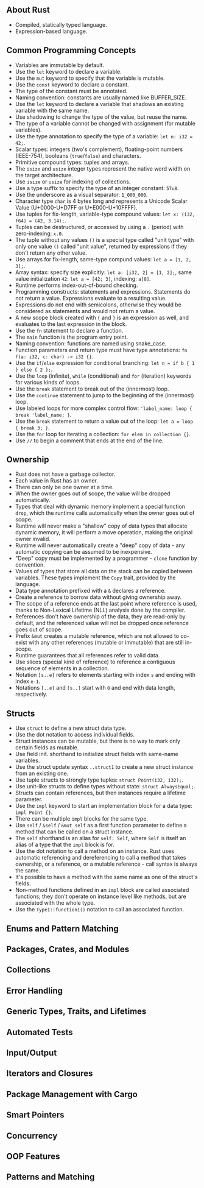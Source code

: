 ## About Rust

- Compiled, statically typed language.
- Expression-based language.

## Common Programming Concepts

- Variables are immutable by default.
- Use the `let` keyword to declare a variable.
- Use the `mut` keyword to specify that the variable is mutable.
- Use the `const` keyword to declare a constant.
- The type of the constant must be annotated.
- Naming convention: constants are usually named like BUFFER_SIZE.
- Use the `let` keyword to declare a variable that shadows an existing
    variable with the same name.
- Use shadowing to change the type of the value, but reuse the name.
- The type of a variable cannot be changed with assignment (for mutable variables).
- Use the type annotation to specify the type of a variable: `let n: i32 = 42;`.
- Scalar types: integers (two's complement), floating-point numbers (IEEE-754),
    booleans (`true`/`false`) and characters.
- Primitive compound types: tuples and arrays.
- The `isize` and `usize` integer types represent the native word width on the
    target architecture.
- Use `isize` or `usize` for indexing of collections.
- Use a type suffix to specify the type of an integer constant: `57u8`.
- Use the underscore as a visual separator: `1_000_000`.
- Character type `char` is 4 bytes long and represents a Unicode Scalar Value
    (U+0000-U+D7FF or U+E000-U+10FFFF).
- Use tuples for fix-length, variable-type compound values: `let x: (i32, f64) = (42, 3.14);`.
- Tuples can be destructured, or accessed by using a `.` (period) with zero-indexing: `x.0`.
- The tuple without any values `()` is a special type called "unit type" with only
    one value `()` called "unit value", returned by expressions if they don't return
    any other value.
- Use arrays for fix-length, same-type compund values: `let a = [1, 2, 3];`.
- Array syntax: specify size explicitly: `let a: [i32, 2] = [1, 2];`,
    same value initialization `42`: `let a = [42; 3]`, indexing: `a[0]`.
- Runtime performs index-out-of-bound checking.
- Programming constructs: statements and expressions. Statements do not return a value.
    Expressions evaluate to a resulting value.
- Expressions do not end with semicolons, otherwise they would be considered
    as statements and would not return a value.
- A new scope block created with `{` and `}` is an expression as well, and evaluates
    to the last expression in the block.
- Use the `fn` statement to declare a function.
- The `main` function is the program entry point.
- Naming convention: functions are named using snake_case.
- Function parameters and return type must have type annotations:
    `fn f(a: i32, c: char) -> i32 {}`.
- Use the `if`/`else` expression for conditional branching: `let n = if b { 1 } else { 2 };`.
- Use the `loop` (infinite), `while` (conditional) and `for` (iteration) keywords for
    various kinds of loops.
- Use the `break` statement to break out of the (innermost) loop.
- Use the  `continue` statement to jump to the beginning of the (innermost) loop.
- Use labeled loops for more complex control flow: `'label_name: loop { break 'label_name; }`.
- Use the `break` statement to return a value out of the loop: `let a = loop { break 3; }`.
- Use the `for` loop for iterating a collection: `for elem in collection {}`.
- Use `//` to begin a comment that ends at the end of the line.

## Ownership

- Rust does not have a garbage collector.
- Each value in Rust has an owner.
- There can only be one owner at a time.
- When the owner goes out of scope, the value will be dropped automatically.
- Types that deal with dynamic memory implement a special function `drop`,
    which the runtime calls automatically when the owner goes out of scope.
- Runtime will never make a "shallow" copy of data types that allocate dynamic memory,
    it will perform a move operation, making the original owner invalid.
- Runtime will never automatically create a "deep" copy of data - any automatic
    copying can be assumed to be inexpensive.
- "Deep" copy must be implemented by a programmer - `clone` function by convention.
- Values of types that store all data on the stack can be copied between variables.
    These types implement the `Copy` trait, provided by the language.
- Data type annotation prefixed with a `&` declares a reference.
- Create a reference to borrow data without giving ownership away.
- The scope of a reference ends at the last point where reference is used, thanks to
    Non-Lexical Lifetime (NLL) analysis done by the compiler.
- References don't have ownership of the data, they are read-only by default,
    and the referenced value will not be dropped once reference goes out of scope.
- Prefix `&mut` creates a mutable reference, which are not allowed to co-exist with
    any other references (mutable or immutable) that are still in-scope.
- Runtime guarantees that all references refer to valid data.
- Use slices (special kind of reference) to reference a contiguous sequence of elements
    in a collection.
- Notation `[s..e]` refers to elements starting with index `s` and ending with index `e-1`.
- Notations `[..e]` and `[s..]` start with `0` and end with data length, respectively.

## Structs

- Use `struct` to define a new struct data type.
- Use the dot notation to access individual fields.
- Struct instances can be mutable, but there is no way to mark only certain fields
    as mutable.
- Use field init. shorthand to initialize struct fields with same-name variables.
- Use the struct update syntax `..struct1` to create a new struct instance from
    an existing one.
- Use tuple structs to strongly type tuples: `struct Point(i32, i32);`.
- Use unit-like structs to define types without state: `struct AlwaysEqual;`.
- Structs can contain references, but then instances require a lifetime parameter.
- Use the `impl` keyword to start an implementation block for
    a data type: `impl Point {}`.
- There can be multiple `impl` blocks for the same type.
- Use `self` / `&self` / `&mut self` as a first function parameter to define a method
    that can be called on a struct instance.
- The `self` shorthand is an alias for `self: Self`, where `Self` is itself an alias
    of a type that the `impl` block is for.
- Use the dot notation to call a method on an instance. Rust uses automatic referencing
    and dereferencing to call a method that takes ownership, or a reference, or a mutable
    reference - call syntax is always the same.
- It's possible to have a method with the same name as one of the struct's fields.
- Non-method functions defined in an `impl` block are called associated functions; they
    don't operate on instance level like methods, but are associated with the whole type.
- Use the `Type1::function1()` notation to call an associated function.

## Enums and Pattern Matching

## Packages, Crates, and Modules

## Collections

## Error Handling

## Generic Types, Traits, and Lifetimes

## Automated Tests

## Input/Output

## Iterators and Closures

## Package Management with Cargo

## Smart Pointers

## Concurrency

## OOP Features

## Patterns and Matching
